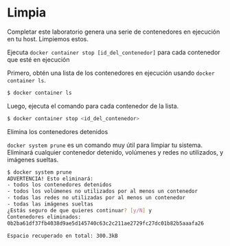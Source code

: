 # Limpia

Completar este laboratorio genera una serie de contenedores en ejecución en tu host. Limpiemos estos.

Ejecuta `docker container stop [id_del_contenedor]` para cada contenedor que esté en ejecución

Primero, obtén una lista de los contenedores en ejecución usando `docker container ls`.

```bash
$ docker container ls
```

Luego, ejecuta el comando para cada contenedor de la lista.

```bash
$ docker container stop <id_del_contenedor>
```

Elimina los contenedores detenidos

`docker system prune` es un comando muy útil para limpiar tu sistema. Eliminará cualquier contenedor detenido, volúmenes y redes no utilizados, y imágenes sueltas.

```bash
$ docker system prune
ADVERTENCIA! Esto eliminará:
- todos los contenedores detenidos
- todos los volúmenes no utilizados por al menos un contenedor
- todas las redes no utilizadas por al menos un contenedor
- todas las imágenes sueltas
¿Estás seguro de que quieres continuar? [y/N] y
Contenedores eliminados:
0b2ba61df37fb4038d9ae5d145740c63c2c211ae2729fc27dc01b82b5aaafa26

Espacio recuperado en total: 300.3kB
```
